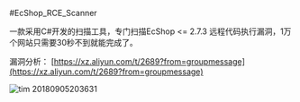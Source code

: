 #EcShop_RCE_Scanner

一款采用C#开发的扫描工具，专门扫描EcShop <= 2.7.3 远程代码执行漏洞，1万个网站只需要30秒不到就能完成了。

漏洞分析：
[https://xz.aliyun.com/t/2689?from=groupmessage](https://xz.aliyun.com/t/2689?from=groupmessage)

![tim 20180905203631](https://user-images.githubusercontent.com/40329078/45093639-924d4080-b14b-11e8-840f-8fcbe8a6ba4a.jpg)
